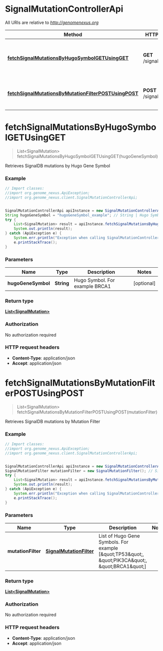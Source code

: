 # SignalMutationControllerApi

All URIs are relative to *http://genomenexus.org*

Method | HTTP request | Description
------------- | ------------- | -------------
[**fetchSignalMutationsByHugoSymbolGETUsingGET**](SignalMutationControllerApi.md#fetchSignalMutationsByHugoSymbolGETUsingGET) | **GET** /signal/mutation | Retrieves SignalDB mutations by Hugo Gene Symbol
[**fetchSignalMutationsByMutationFilterPOSTUsingPOST**](SignalMutationControllerApi.md#fetchSignalMutationsByMutationFilterPOSTUsingPOST) | **POST** /signal/mutation | Retrieves SignalDB mutations by Mutation Filter


<a name="fetchSignalMutationsByHugoSymbolGETUsingGET"></a>
# **fetchSignalMutationsByHugoSymbolGETUsingGET**
> List&lt;SignalMutation&gt; fetchSignalMutationsByHugoSymbolGETUsingGET(hugoGeneSymbol)

Retrieves SignalDB mutations by Hugo Gene Symbol

### Example
```java
// Import classes:
//import org.genome_nexus.ApiException;
//import org.genome_nexus.client.SignalMutationControllerApi;


SignalMutationControllerApi apiInstance = new SignalMutationControllerApi();
String hugoGeneSymbol = "hugoGeneSymbol_example"; // String | Hugo Symbol. For example BRCA1
try {
    List<SignalMutation> result = apiInstance.fetchSignalMutationsByHugoSymbolGETUsingGET(hugoGeneSymbol);
    System.out.println(result);
} catch (ApiException e) {
    System.err.println("Exception when calling SignalMutationControllerApi#fetchSignalMutationsByHugoSymbolGETUsingGET");
    e.printStackTrace();
}
```

### Parameters

Name | Type | Description  | Notes
------------- | ------------- | ------------- | -------------
 **hugoGeneSymbol** | **String**| Hugo Symbol. For example BRCA1 | [optional]

### Return type

[**List&lt;SignalMutation&gt;**](SignalMutation.md)

### Authorization

No authorization required

### HTTP request headers

 - **Content-Type**: application/json
 - **Accept**: application/json

<a name="fetchSignalMutationsByMutationFilterPOSTUsingPOST"></a>
# **fetchSignalMutationsByMutationFilterPOSTUsingPOST**
> List&lt;SignalMutation&gt; fetchSignalMutationsByMutationFilterPOSTUsingPOST(mutationFilter)

Retrieves SignalDB mutations by Mutation Filter

### Example
```java
// Import classes:
//import org.genome_nexus.ApiException;
//import org.genome_nexus.client.SignalMutationControllerApi;


SignalMutationControllerApi apiInstance = new SignalMutationControllerApi();
SignalMutationFilter mutationFilter = new SignalMutationFilter(); // SignalMutationFilter | List of Hugo Gene Symbols. For example [\"TP53\", \"PIK3CA\", \"BRCA1\"]
try {
    List<SignalMutation> result = apiInstance.fetchSignalMutationsByMutationFilterPOSTUsingPOST(mutationFilter);
    System.out.println(result);
} catch (ApiException e) {
    System.err.println("Exception when calling SignalMutationControllerApi#fetchSignalMutationsByMutationFilterPOSTUsingPOST");
    e.printStackTrace();
}
```

### Parameters

Name | Type | Description  | Notes
------------- | ------------- | ------------- | -------------
 **mutationFilter** | [**SignalMutationFilter**](SignalMutationFilter.md)| List of Hugo Gene Symbols. For example [\&quot;TP53\&quot;, \&quot;PIK3CA\&quot;, \&quot;BRCA1\&quot;] |

### Return type

[**List&lt;SignalMutation&gt;**](SignalMutation.md)

### Authorization

No authorization required

### HTTP request headers

 - **Content-Type**: application/json
 - **Accept**: application/json

